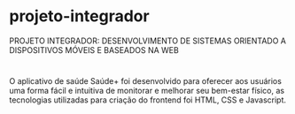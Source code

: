 # projeto-integrador
 PROJETO INTEGRADOR: DESENVOLVIMENTO DE SISTEMAS ORIENTADO A 
DISPOSITIVOS MÓVEIS E BASEADOS NA WEB
#
 O aplicativo de saúde Saúde+ foi desenvolvido para oferecer aos usuários uma 
forma fácil e intuitiva de monitorar e melhorar seu bem-estar físico, as tecnologias utilizadas para criação do frontend foi HTML, CSS e Javascript.
